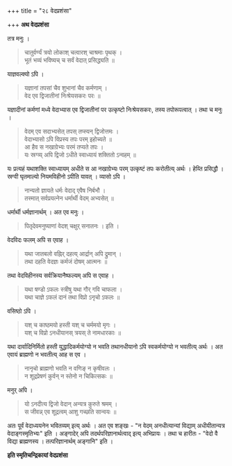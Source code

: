 +++
title = "२८ वेदप्रशंसा"

+++
**अथ वेदप्रशंसा**

तत्र मनुः ।

> चातुर्वर्ण्यं त्रयो लोकाश् चत्वारश् चाश्रमाः पृथक् ।  
> भूतं भव्यं भविष्यच् च सर्वं वेदात् प्रसिद्ध्यति ॥

याज्ञवल्क्यो ऽपि ।

> यज्ञानां तपसां चैव शुभानां चैव कर्मणाम् ।  
> वेद एव द्विजातीनां निःश्रेयसकरः परः ॥

यज्ञादीनां कर्मणां मध्ये वेदाभ्यास एव द्विजातीनां पर उत्कृष्टो निःश्रेयसकरः, तस्य तपोरूपत्वात् । तथा च मनुः ।

> वेदम् एव सदाभ्यसेत् तपस् तप्स्यन् द्विजोत्तमः ।  
> वेदाभ्यासो ऽपि विप्रस्य तपः परम् इहोच्यते ॥  
> आ हैव स नखाग्रेभ्यः परमं तप्यते तपः ।  
> यः स्रग्व्य् अपि द्विजो ऽधीते स्वाध्यायं शक्तितो ऽन्वहम् ॥

यः प्रत्यहं यथाशक्ति स्वाध्यायम् अधीते स आ नखाग्रेभ्यः परम् उत्कृष्टं तपः करोतीत्य् अर्थः । हेय्ति प्रसिद्धौ । स्रग्वी घृतमाल्यो नियमविहीनो ऽपीति यावत् । व्यासो ऽपि ।

> नान्यतो ज्ञायते धर्मः वेदाद् एवैष निर्बभौ ।  
> तस्मात् सर्वप्रयत्नेन धर्मार्थी वेदम् अभ्यसेत् ॥

धर्मार्थी धर्मज्ञानार्थम् । अत एव मनुः ।

> पितृदेवमनुष्याणां वेदश् चक्षुर् सनातनः । इति ।

वेदविदः फलम् अपि स एवाह ।

> यथा जातबलो वह्निर् दहत्य् आर्द्रान् अपि द्रुमान् ।  
> तथा दहति वेदज्ञः कर्मजं दोषम् आत्मनः ॥

तथा वेदविहीनस्य सर्वक्रियानैष्फल्यम् अपि स एवाह ।

> यथा षण्डो ऽफलः स्त्रीषु यथा गौर् गवि चाफला ।  
> यथा चाज्ञे ऽफलं दानं तथा विप्रो ऽनृचो ऽफलः ॥

वसिष्ठो ऽपि ।

> यश् च काष्ठमयो हस्ती यश् च चर्ममयो मृगः ।  
> यश् च विप्रो ऽनधीयानस् त्रयस् ते नामधारकाः ॥

यथा दार्वादिनिर्मितो हस्ती युद्धादिकर्मयोग्यो न भवति तथानधीयानो ऽपि स्वकर्मयोग्यो न भवतीत्य् अर्थः । अत एवायं ब्राह्मणो न भवतीत्य् आह स एव ।

> नानृचो ब्राह्मणो भवति न वणिङ् न कृषीवलः ।  
> न शूद्रप्रेषणं कुर्वन् न स्तेनो न चिकित्सकः ॥

मनुर् अपि ।

> यो ऽनदीत्य द्विजो वेदान् अन्यत्र कुरुते श्रमम् ।  
> स जीवन्न् एव शूद्रत्वम् आशु गच्छति सान्वयः ॥

अतः पूर्वं वेदाध्ययनेन भवितव्यम् इत्य् अर्थः । अत एव शङ्खः -  "न वेदम् अनधीत्यान्यां विद्याम् अधीयीतान्यत्र वेदाङ्गस्मृतिभ्यः" इति । अङ्गादेर् अपि तदर्थपरिज्ञानार्थत्वाद् इत्य् अभिप्रायः । तथा च हारीतः -  "वेदो वै विद्या ब्राह्मणस्य । तत्परिज्ञानार्थम् अङ्गानि" इति ।

**इति स्मृतिचन्द्रिकायां वेदप्रशंसा**
